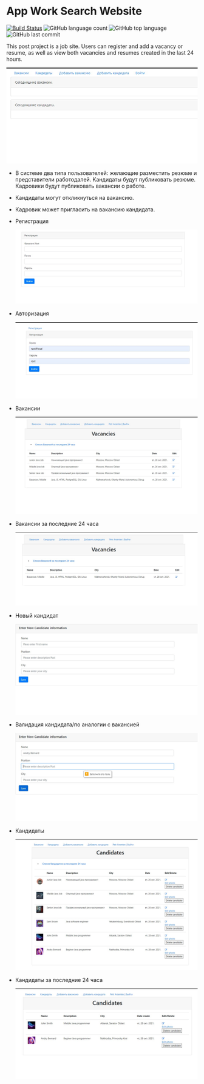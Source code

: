 # App Work Search Website

[![Build Status](https://app.travis-ci.com/GrandEmetak/App_work-search-website.svg?branch=master)](https://app.travis-ci.com/GrandEmetak/App_work-search-website)
![GitHub language count](https://img.shields.io/github/languages/count/GrandEmetak/App_work-search-website)
![GitHub top language](https://img.shields.io/github/languages/top/GrandEmetak/App_work-search-website?logo=java&logoColor=red)
![GitHub last commit](https://img.shields.io/github/last-commit/GrandEmetak/App_work-search-website?logo=github)

This post project is a job site. Users can register and add a vacancy or resume,
as well as view both vacancies and resumes created in the last 24 hours.
  
  ![Image of Arch](https://github.com/GrandEmetak/App_work-search-website/blob/master/image/Screenshot_1.jpg)

- В системе два типа пользователей: желающие разместить резюме и представители работодалей.
  Кандидаты будут публиковать резюме. Кадровики будут публиковать вакансии о работе.

- Кандидаты могут откликнуться на вакансию. 
- Кадровик может пригласить на вакансию кандидата.  

 

- Регистрация
  
  ![Image of Arch](https://github.com/GrandEmetak/App_work-search-website/blob/master/image/Screenshot_11.jpg)
  
- Авторизация
  
  ![Image of Arch](https://github.com/GrandEmetak/App_work-search-website/blob/master/image/Screenshot_2.jpg)
  
- Вакансии 
  
  ![Image of Arch](https://github.com/GrandEmetak/App_work-search-website/blob/master/image/Screenshot_9.jpg)
  
- Вакансии за последние 24 часа 
  
  ![Image of Arch](https://github.com/GrandEmetak/App_work-search-website/blob/master/image/Screenshot_10.jpg)
  
- Новый кандидат
  
  ![Image of Arch](https://github.com/GrandEmetak/App_work-search-website/blob/master/image/Screenshot_5.jpg)
  
- Валидация кандидата/по аналогии с вакансией
  
  ![Image of Arch](https://github.com/GrandEmetak/App_work-search-website/blob/master/image/Screenshot_6.jpg)
  
- Кандидаты
  
  ![Image of Arch](https://github.com/GrandEmetak/App_work-search-website/blob/master/image/Screenshot_7.jpg)
  
- Кандидаты за последние 24 часа
  
  ![Image of Arch](https://github.com/GrandEmetak/App_work-search-website/blob/master/image/Screenshot_8.jpg) 
  


